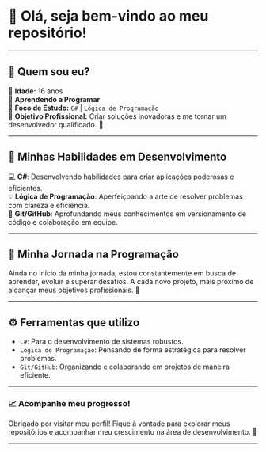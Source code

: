 # 👋 **Olá, seja bem-vindo ao meu repositório!**

---

## 📌 **Quem sou eu?**
🔹 **Idade:** 16 anos  
🔹 **Aprendendo a Programar**  
🔹 **Foco de Estudo:** `C#` | `Lógica de Programação`  
🔹 **Objetivo Profissional:** Criar soluções inovadoras e me tornar um desenvolvedor qualificado. 🌱

---

## 🔧 **Minhas Habilidades em Desenvolvimento**

💻 **C#**: Desenvolvendo habilidades para criar aplicações poderosas e eficientes.  
💡 **Lógica de Programação**: Aperfeiçoando a arte de resolver problemas com clareza e eficiência.  
🔄 **Git/GitHub**: Aprofundando meus conhecimentos em versionamento de código e colaboração em equipe.

---

## 🚀 **Minha Jornada na Programação**

Ainda no início da minha jornada, estou constantemente em busca de aprender, evoluir e superar desafios. A cada novo projeto, mais próximo de alcançar meus objetivos profissionais. 💪

---

## ⚙️ **Ferramentas que utilizo**

- `C#`: Para o desenvolvimento de sistemas robustos.  
- `Lógica de Programação`: Pensando de forma estratégica para resolver problemas.  
- `Git/GitHub`: Organizando e colaborando em projetos de maneira eficiente.

---

### 📈 **Acompanhe meu progresso!**

Obrigado por visitar meu perfil! Fique à vontade para explorar meus repositórios e acompanhar meu crescimento na área de desenvolvimento. 🌟

---
